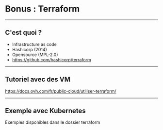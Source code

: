 # Bonus : Terraform

<!-- .slide: class="slide" -->

---

## C'est quoi ?

<!-- .slide: class="slide" -->

- Infrastructure as code
- Hashicorp (2014)
- Opensource (MPL-2.0)
- https://github.com/hashicorp/terraform

---

## Tutoriel avec des VM

<!-- .slide: class="slide" -->

https://docs.ovh.com/fr/public-cloud/utiliser-terraform/

---

## Exemple avec Kubernetes

<!-- .slide: class="slide" -->

Exemples disponibles dans le dossier terraform
